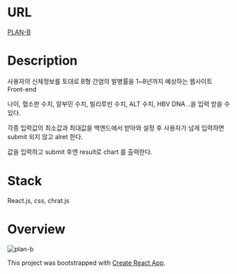 # URL
[PLAN-B](https://planbhcc.com/)

# Description
사용자의 신체정보를 토대로 B형 간염의 발병률을 1~8년까지 예상하는 웹사이트 Front-end

나이, 혈소판 수치, 알부민 수치, 빌리루빈 수치, ALT 수치, HBV DNA ..을 입력 받을 수 있다.

각종 입력값의 최소값과 최대값을 백엔드에서 받아와 설정 후 사용자가 넘게 입력하면 submit 되지 않고 alret 한다.

값을 입력하고 submit 후엔 result로 chart 를 출력한다.

# Stack
React.js, css, chrat.js


# Overview 
![plan-b](https://user-images.githubusercontent.com/77383581/143663840-296c9f76-792e-48c7-8ece-61f3e8613bc5.gif)

This project was bootstrapped with [Create React App](https://github.com/facebook/create-react-app).
